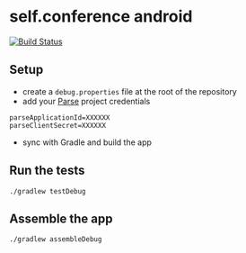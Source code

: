 # self.conference android

[![Build Status](https://travis-ci.org/Selfconference/selfconf-android.svg?branch=master)](https://travis-ci.org/Selfconference/selfconf-android)

## Setup

- create a `debug.properties` file at the root of the repository
- add your [Parse](https://parse.com/) project credentials

```
parseApplicationId=XXXXXX
parseClientSecret=XXXXXX
```

- sync with Gradle and build the app

## Run the tests

```
./gradlew testDebug
```

## Assemble the app

```
./gradlew assembleDebug
```